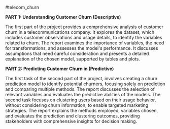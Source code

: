 #telecom_churn

**PART 1: Understanding Customer Churn (Descriptive)**

The first part of the project provides a comprehensive analysis of customer churn in a telecommunications company. It explores the dataset, which includes customer observations and usage details, to identify the variables related to churn. The report examines the importance of variables, the need for transformations, and assesses the model's performance. It discusses assumptions that need careful consideration and presents a detailed explanation of the chosen model, supported by tables and plots.


**PART 2: Predicting Customer Churn in (Predictive)**

The first task of the second part of the project, involves creating a churn prediction model to identify potential churners, focusing solely on prediction and comparing multiple methods. The report discusses the selection of relevant variables and evaluates the predictive abilities of the models. The second task focuses on clustering users based on their usage behavior, without considering churn information, to enable targeted marketing strategies. The report explains the methods employed, variables chosen, and evaluates the prediction and clustering outcomes, providing stakeholders with comprehensive insights for decision making.

